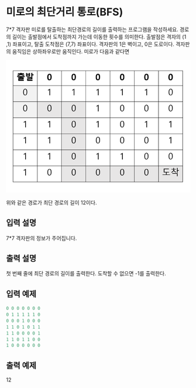 #  미로의 최단거리 통로(BFS)

7*7 격자판 미로를 탈출하는 최단경로의 길이를 출력하는 프로그램을 작성하세요. 경로의 길이는
출발점에서 도착점까지 가는데 이동한 횟수를 의미한다. 출발점은 격자의 (1 ,1) 좌표이고,
탈출 도착점은 (7,7) 좌표이다. 격자판의 1은 벽이고, 0은 도로이다.
격자판의 움직임은 상하좌우로만 움직인다. 미로가 다음과 같다면

![img_7.png](img_7.png)

위와 같은 경로가 최단 경로의 길이 12이다.

## 입력 설명

7*7 격자판의 정보가 주어집니다.

## 출력 설명
첫 번째 줄에 최단 경로의 길이를 출력한다.
도착할 수 없으면 -1를 출력한다.

## 입력 예제
```java
0 0 0 0 0 0 0
0 1 1 1 1 1 0
0 0 0 1 0 0 0
1 1 0 1 0 1 1
1 1 0 0 0 0 1
1 1 0 1 1 0 0        
1 0 0 0 0 0 0
```

## 출력 예제
12